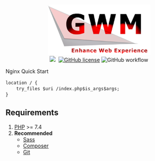 <p align="center">
  <img width="277" height="136" src="https://raw.githubusercontent.com/Geedium/GWM/master/.github/images/96d6f2e7e1f705ab5e59c84a6dc009b2.png"><br/>
    <a href="https://www.php.net/"><img src="https://img.shields.io/badge/language-php-%23787cb5"/></a>&nbsp;
    <a href="https://github.com/Geedium/GWM/blob/master/LICENSE.md"><img alt="GitHub license" src="https://img.shields.io/github/license/Geedium/GWM"></a>
    <img alt="GitHub workflow" src="https://img.shields.io/github/workflow/status/Geedium/GWM/PHP%20Composer">
</p>

Nginx Quick Start
```language-nginx
location / {
    try_files $uri /index.php$is_args$args;
}
```

Requirements
---
1. [PHP](https://www.php.net/) >= 7.4
2. __Recommended__
    - [Sass](https://sass-lang.com/)
    - [Composer](https://getcomposer.org/)
    - [Git](https://git-scm.com/)